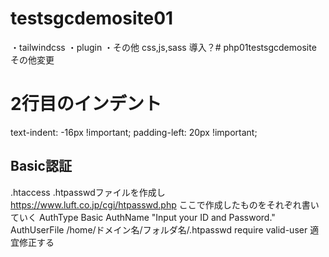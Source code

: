 # testsgcdemosite01

・tailwindcss
・plugin
・その他 css,js,sass 導入？# php01testsgcdemosite
その他変更

# 2行目のインデント
  text-indent: -16px !important;
  padding-left: 20px !important;
## Basic認証
.htaccess
.htpasswdファイルを作成し
https://www.luft.co.jp/cgi/htpasswd.php
ここで作成したものをそれぞれ書いていく
AuthType Basic
AuthName "Input your ID and Password."
AuthUserFile /home/ドメイン名/フォルダ名/.htpasswd
require valid-user
適宜修正する